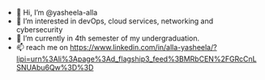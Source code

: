- 👋 Hi, I’m @yasheela-alla
- 👀 I’m interested in devOps, cloud services, networking and cybersecurity
- 🌱 I’m currently in 4th semester of my undergraduation.
- 📫 reach me on https://www.linkedin.com/in/alla-yasheela/?lipi=urn%3Ali%3Apage%3Ad_flagship3_feed%3BMRbCEN%2FGRcCnLSNUAbu6Qw%3D%3D


<!---
yasheela-alla/yasheela-alla is a ✨ special ✨ repository because its `README.md` (this file) appears on your GitHub profile.
You can click the Preview link to take a look at your changes.
--->

